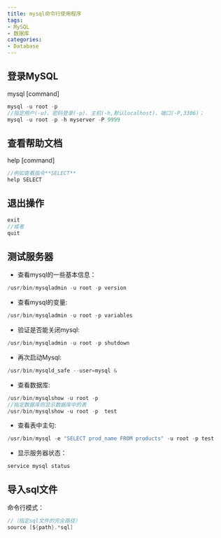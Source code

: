 ```yaml
---
title: mysql命令行使用程序
tags: 
- MySQL
- 数据库
categories: 
- Database
---
```



## 登录MySQL

mysql [command]

```java
mysql -u root -p 
//指定用户(-u)、密码登录(-p)、主机(-h,默认localhost)、端口(-P,3306)；
mysql -u root -p -h myserver -P 9999
```

## 查看帮助文档

help [command]

```java
//例如查看指令**SELECT**
help SELECT
```

## 退出操作

```java
exit
//或者
quit
```

## 测试服务器
- 查看mysql的一些基本信息：

```java
/usr/bin/mysqladmin -u root -p version
```

- 查看mysql的变量:

```java
/usr/bin/mysqladmin -u root -p variables
```

- 验证是否能关闭mysql:

```java
/usr/bin/mysqladmin -u root -p shutdown
```

- 再次启动Mysql:

```java
/usr/bin/mysqld_safe --user=mysql &
```

- 查看数据库:

```java
/usr/bin/mysqlshow -u root -p
//指定数据库则显示数据库中的表
/usr/bin/mysqlshow -u root -p  test
```

- 查看表中主句:

```java
/usr/bin/mysql -e "SELECT prod_name FROM products" -u root -p test
```

- 显示服务器状态：

```
service mysql status
```

## 导入sql文件
命令行模式：

```java
//（指定sql文件的完全路径）
source [${path}.*sql]
```